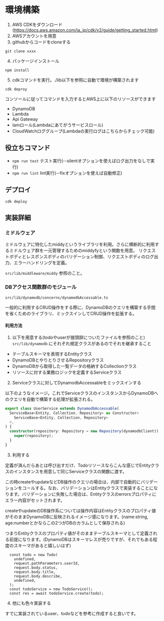 # 環境構築
1. AWS CDKをダウンロード(https://docs.aws.amazon.com/ja_jp/cdk/v2/guide/getting_started.html)
2. AWSアカウントを用意
3. githubからコードをcloneする

```
git clone xxxx
```
4. パッケージインストール

```
npm install
```

5. cdkコマンドを実行。./lib以下を参照に自動で環境が構築されます
```
cdk deproy
```

コンソールに従ってコマンドを入力するとAWS上に以下のリソースができます
- DynamoDB
- Lambda
- Api Gateway
- Iamロール(Lambdaにあてがうサービスロール)
- CloudWatchロググループ(Lambdaの実行ログはこちらからチェック可能)

## 役立ちコマンド
- `npm run test` テスト実行(--silentオプションを使えばログ出力をなしで実行)
- `npm run lint` lint実行(--fixオプションを使えば自動修正)

## デプロイ

```
cdk deploy
```

## 実装詳細
### ミドルウェア

ミドルウェアに特化したmiddyというライブラリを利用。さらに横断的に利用するミドルウェア群を一元管理するためのmiddyfyという関数を用意。 
リクエストボディとレスポンスボディのバリデーション制御、リクエストボディのログ出力、エラーハンドリングを定義。

`src/lib/middleware/middy` 参照のこと。


### DBアクセス関数群のモジュール 

`src/lib/dynamodb/concerns/dynamodbAccessable.ts`

一般的に利用するCRUD操作をする際に、DynamoDBのクエリを構築する手間を省くためのライブラリ、ミックスインしてCRUD操作を拡張する。

#### 利用方法
1. 以下を用意する(todoやuserが接頭辞についたファイルを参照のこと)
`src/lib/dynamodb` にそれぞれ規定クラスがあるのでそれを継承すること
- テーブルスキーマを表現するEntityクラス
- DynamoDBとやりとりさせるRepositoryクラス 
- DynamoDBから取得した一覧データの格納するCollectionクラス
- リソースに対する業務ロジックを定義するServiceクラス

2. Serviceクラスに対してDynamodbAccessableをミックスインする

以下のようなイメージ。これでServiceクラスのインスタンスからDynamoDBへのクエリを自動で構築する処理が拡張される。

```Typescript
export class UserService extends DynamodbAccessable(
  ServiceBase<Entity, Collection, Repository> as Constructor<
    ServiceBase<Entity, Collection, Repository>
  >,
) {
  constructor(repository: Repository = new Repository(dynamodbClient)) {
    super(repository);
  }
}
```

3. 利用する

定義が済んだらあとは呼び出すだけ、Todoリソースならこんな感じでEntityクラスのインスタンスを用意して同じServiceクラスの関数に渡す。

この時createやupdateなどDB操作のクエリの場合は、内部で自動的にバリデーションをコールする。なお、バリデーションはEntityクラスで実装することになります。バリデーションに失敗した場合は、Entityクラスのerrorsプロパティにエラー内容がセットされます。

createやupdateのDB操作系については操作内容はEntityクラスのプロパティ値がそのままDynamoDBに反映されるイメージ感になります。(name:string, age:numberとかならこの2つがDBのカラムとして保存される)

つまりEntityクラスのプロパティ値がそのままテーブルスキーマとして定義される前提になります。(DynamoDBはスキーマレスが売りですが、それでもある程度のスキーマがあると嬉しいはず)

```
  const todo = new Todo(
    undefined,
    request.pathParameters.userId,
    request.body.status,
    request.body.title,
    request.body.describe,
    undefined,
  );
  const todoService = new TodoService();
  const res = await todoService.create(todo);
```

4. 他にも色々実装する

すでに実装されているuser、todoなどを参考に作成すると良いです。
